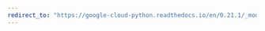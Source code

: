 ```yaml
---
redirect_to: "https://google-cloud-python.readthedocs.io/en/0.21.1/_modules/google/cloud/logging/metric.html"
---
```

